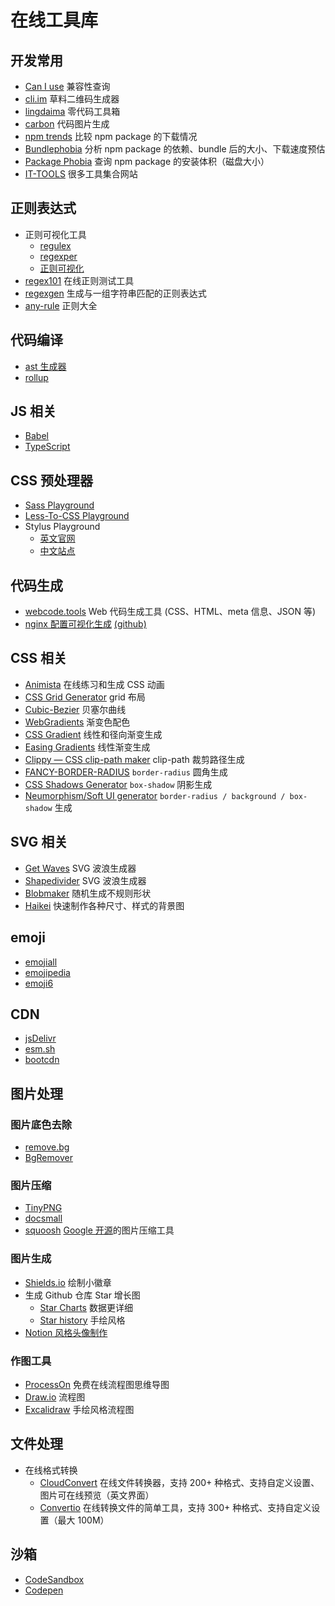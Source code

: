 # 在线工具库

## 开发常用

- [Can I use](https://caniuse.com) 兼容性查询
- [cli.im](https://cli.im/) 草料二维码生成器
- [lingdaima](https://www.lingdaima.com/) 零代码工具箱
- [carbon](https://carbon.now.sh) 代码图片生成
- [npm trends](https://www.npmtrends.com/) 比较 npm package 的下载情况
- [Bundlephobia](https://bundlephobia.com/) 分析 npm package 的依赖、bundle 后的大小、下载速度预估
- [Package Phobia](https://packagephobia.com/) 查询 npm package 的安装体积（磁盘大小）
- [IT-TOOLS](https://tools.nodejs.com.cn/) 很多工具集合网站

## 正则表达式

- 正则可视化工具
  - [regulex](https://jex.im/regulex)
  - [regexper](https://regexper.com)
  - [正则可视化](https://wangwl.net/r/vr)
- [regex101](https://regex101.com) 在线正则测试工具
- [regexgen](https://npm.runkit.com/regexgen) 生成与一组字符串匹配的正则表达式
- [any-rule](https://any86.github.io/any-rule) 正则大全

## 代码编译

- [ast 生成器](https://astexplorer.net)
- [rollup](http://rollupjs.org/repl)

## JS 相关

- [Babel](https://www.babeljs.cn/repl)
- [TypeScript](https://www.typescriptlang.org/play)


## CSS 预处理器

- [Sass Playground](https://www.sassmeister.com)
- [Less-To-CSS Playground](https://lesscss.org/less-preview)
- Stylus Playground
  - [英文官网](https://stylus-lang.com/try.html)
  - [中文站点](https://www.stylus-lang.cn/try.html)

## 代码生成

- [webcode.tools](https://webcode.tools) Web 代码生成工具 (CSS、HTML、meta 信息、JSON 等)
- [nginx 配置可视化生成](https://do.co/nginxconfig) [(github)](https://github.com/digitalocean/nginxconfig.io)

## CSS 相关

- [Animista](https://animista.net) 在线练习和生成 CSS 动画
- [CSS Grid Generator](https://cssgrid-generator.netlify.app) grid 布局
- [Cubic-Bezier](https://cubic-bezier.com) 贝塞尔曲线
- [WebGradients](https://webgradients.com) 渐变色配色
- [CSS Gradient](https://cssgradient.io/) 线性和径向渐变生成
- [Easing Gradients](https://larsenwork.com/easing-gradients) 线性渐变生成
- [Clippy — CSS clip-path maker](https://bennettfeely.com/clippy) clip-path 裁剪路径生成
- [FANCY-BORDER-RADIUS](https://9elements.github.io/fancy-border-radius) `border-radius` 圆角生成
- [CSS Shadows Generator](https://shadows.brumm.af) `box-shadow` 阴影生成
- [Neumorphism/Soft UI generator](https://neumorphism.io) `border-radius / background / box-shadow` 生成

## SVG 相关

- [Get Waves](https://getwaves.io) SVG 波浪生成器
- [Shapedivider](https://www.shapedivider.app) SVG 波浪生成器
- [Blobmaker](https://www.blobmaker.app) 随机生成不规则形状
- [Haikei](https://app.haikei.app) 快速制作各种尺寸、样式的背景图

## emoji

- [emojiall](https://emojiall.com)
- [emojipedia](https://emojipedia.org)
- [emoji6](https://emoji6.com/emojiall/)

## CDN

- [jsDelivr](https://www.jsdelivr.com)
- [esm.sh](https://esm.sh/)
- [bootcdn](https://www.bootcdn.cn/)

## 图片处理

### 图片底色去除

- [remove.bg](https://www.remove.bg)
- [BgRemover](https://www.aigei.com/bgremover)

### 图片压缩

- [TinyPNG](https://tinypng.com)
- [docsmall](https://docsmall.com)
- [squoosh](https://squoosh.app) [Google 开源](https://github.com/GoogleChromeLabs/squoosh)的图片压缩工具

### 图片生成

- [Shields.io](https://shields.io/) 绘制小徽章
- 生成 Github 仓库 Star 增长图
  - [Star Charts](https://starchart.cc/) 数据更详细
  - [Star history](https://star-history.t9t.io/) 手绘风格
- [Notion 风格头像制作](https://notion-avatar.vercel.app/zh)

### 作图工具

- [ProcessOn](https://www.processon.com/) 免费在线流程图思维导图
- [Draw.io](https://app.diagrams.net/) 流程图
- [Excalidraw](https://excalidraw.com/) 手绘风格流程图

## 文件处理

- 在线格式转换
  - [CloudConvert](https://cloudconvert.com/) 在线文件转换器，支持 200+ 种格式、支持自定义设置、图片可在线预览（英文界面）
  - [Convertio](https://convertio.co/zh/) 在线转换文件的简单工具，支持 300+ 种格式、支持自定义设置（最大 100M）

## 沙箱

- [CodeSandbox](https://codesandbox.io)
- [Codepen](https://codepen.io)
